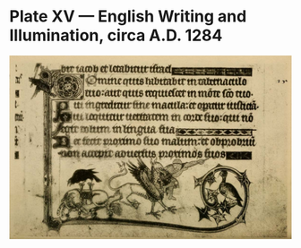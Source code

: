 # Plate XV — English Writing and Illumination, circa A.D. 1284

![Plate XV.&#x2014;English Writing and Illumination, circa 1284 A.D. \(Psalter\). Brit. Museum, Addl. MS. 24686.](../.gitbook/assets/i462e-plate_xv.jpg)


